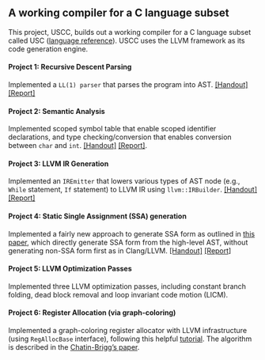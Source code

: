 ## A working compiler for a C language subset
This project, USCC, builds out a working compiler for a C language subset called USC ([language reference](./USCLanguage.pdf)). 
USCC uses the LLVM framework as its code generation engine.

#### Project 1: Recursive Descent Parsing
Implemented a `LL(1) parser` that parses the program into AST. [[Handout]](https://github.com/wuruoyu/CS502-Compiler/blob/master/uscc/uscc/report/P1.pdf) [[Report]](https://github.com/wuruoyu/CS502-Compiler/blob/master/uscc/uscc/report/reportP1.pdf)

#### Project 2: Semantic Analysis
Implemented scoped symbol table that enable scoped identifier declarations, and type checking/conversion that enables conversion between `char` and `int`. [[Handout]](https://github.com/wuruoyu/CS502-Compiler/blob/master/uscc/uscc/report/p2.pdf) [[Report]](https://github.com/wuruoyu/CS502-Compiler/blob/master/uscc/uscc/report/reportP2.pdf).

#### Project 3: LLVM IR Generation
Implemented an `IREmitter` that lowers various types of AST node (e.g., `While` statement, `If` statement) to LLVM IR using `llvm::IRBuilder`. [[Handout]](https://github.com/wuruoyu/CS502-Compiler/blob/master/uscc/uscc/report/P3.pdf) [[Report]](https://github.com/wuruoyu/CS502-Compiler/blob/master/uscc/uscc/report/reportP3.pdf)

#### Project 4: Static Single Assignment (SSA) generation
Implemented a fairly new approach to generate SSA form as outlined in [this paper](https://github.com/wuruoyu/CS502-Compiler/blob/master/uscc/uscc/report/Simple%20and%20Efficient%20Construction%20of%20Static%20Single%20Assignment%20Form.pdf), which directly generate SSA form from the high-level AST, without generating non-SSA form first as in Clang/LLVM. [[Handout]](https://github.com/wuruoyu/CS502-Compiler/blob/master/uscc/uscc/report/P4.pdf) [[Report]](https://github.com/wuruoyu/CS502-Compiler/blob/master/uscc/uscc/report/reportP4.pdf)

#### Project 5: LLVM Optimization Passes
Implemented three LLVM optimization passes, including constant branch folding, dead block removal and loop invariant code motion (LICM). 

#### Project 6: Register Allocation (via graph-coloring)
Implemented a graph-coloring register allocator with LLVM infrastructure (using `RegAllocBase` interface), following this helpful [tutorial](https://github.com/nael8r/How-To-Write-An-LLVM-Register-Allocator). The algorithm is described in the [Chatin-Brigg’s paper](https://github.com/wuruoyu/CS502-Compiler/blob/master/uscc/uscc/report/Chaitin-Briggs.pdf). 
